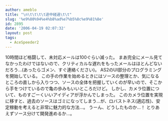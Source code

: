```yaml
---
author: ameblo
title: "\n\t\t\t\t途中経過\t\t"
slug: '%e9%80%94%e4%b8%ad%e7%b5%8c%e9%81%8e'
id: 2895
date: '2006-04-19 02:07:32'
layout: post
tags:
  - AceSpeeder2
---
```


10時間ほど格闘して、未対応メールは100ぐらい減った。 まあ完全にメール見てなかったわけではないので、クリティカルな遅れをもったメールはほとんどないだろう…(あったらゴメン、すぐ連絡ください)。 AS2のUI部分のプログラミングを開始している。 この手の作業を始めるときにはソースの整理とか、気になるところの直しから入りつつ、ソースの全体を把握していくのが早いので、そこから手をつけているので亀の歩みもいいところだけど。 しかし、カメラ位置について、ものすごーくいいアイディアが浮かんでしまった。 このカメラ位置を実現に移すと、過去のソースはゴミになってしまう…が、ロバストネス(適応性)、安定稼動を考えると非常に魅力的な方法…。 うーん、どうしたものか…！ とりあえずソース分けて開発進めるか…。